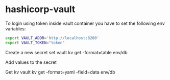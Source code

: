 # hashicorp-vault
To login using token inside vault container you have to set the following env variables:
```sh
export VAULT_ADDR='http://localhost:8200'
export VAULT_TOKEN="token"
```

Create a new secret set
vault kv get -format=table env/db 

Add values to the secret

Get kv 
vault kv get -format=yaml -field=data env/db